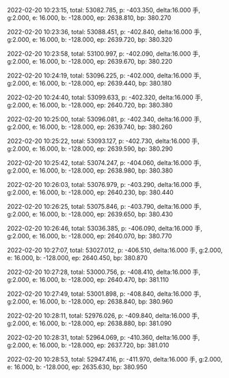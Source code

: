 2022-02-20 10:23:15, total: 53082.785, p: -403.350, delta:16.000 手, g:2.000, e: 16.000, b: -128.000, ep: 2638.810, bp: 380.270

2022-02-20 10:23:36, total: 53088.451, p: -402.840, delta:16.000 手, g:2.000, e: 16.000, b: -128.000, ep: 2639.720, bp: 380.320

2022-02-20 10:23:58, total: 53100.997, p: -402.090, delta:16.000 手, g:2.000, e: 16.000, b: -128.000, ep: 2639.670, bp: 380.220

2022-02-20 10:24:19, total: 53096.225, p: -402.000, delta:16.000 手, g:2.000, e: 16.000, b: -128.000, ep: 2639.440, bp: 380.180

2022-02-20 10:24:40, total: 53099.633, p: -402.320, delta:16.000 手, g:2.000, e: 16.000, b: -128.000, ep: 2640.720, bp: 380.380

2022-02-20 10:25:00, total: 53096.081, p: -402.340, delta:16.000 手, g:2.000, e: 16.000, b: -128.000, ep: 2639.740, bp: 380.260

2022-02-20 10:25:22, total: 53093.127, p: -402.730, delta:16.000 手, g:2.000, e: 16.000, b: -128.000, ep: 2639.590, bp: 380.290

2022-02-20 10:25:42, total: 53074.247, p: -404.060, delta:16.000 手, g:2.000, e: 16.000, b: -128.000, ep: 2638.980, bp: 380.380

2022-02-20 10:26:03, total: 53076.979, p: -403.290, delta:16.000 手, g:2.000, e: 16.000, b: -128.000, ep: 2640.230, bp: 380.440

2022-02-20 10:26:25, total: 53075.846, p: -403.790, delta:16.000 手, g:2.000, e: 16.000, b: -128.000, ep: 2639.650, bp: 380.430

2022-02-20 10:26:46, total: 53036.385, p: -406.090, delta:16.000 手, g:2.000, e: 16.000, b: -128.000, ep: 2640.070, bp: 380.770

2022-02-20 10:27:07, total: 53027.012, p: -406.510, delta:16.000 手, g:2.000, e: 16.000, b: -128.000, ep: 2640.450, bp: 380.870

2022-02-20 10:27:28, total: 53000.756, p: -408.410, delta:16.000 手, g:2.000, e: 16.000, b: -128.000, ep: 2640.470, bp: 381.110

2022-02-20 10:27:49, total: 53001.898, p: -408.840, delta:16.000 手, g:2.000, e: 16.000, b: -128.000, ep: 2638.840, bp: 380.960

2022-02-20 10:28:11, total: 52976.026, p: -409.840, delta:16.000 手, g:2.000, e: 16.000, b: -128.000, ep: 2638.880, bp: 381.090

2022-02-20 10:28:31, total: 52964.069, p: -410.360, delta:16.000 手, g:2.000, e: 16.000, b: -128.000, ep: 2637.720, bp: 381.010

2022-02-20 10:28:53, total: 52947.416, p: -411.970, delta:16.000 手, g:2.000, e: 16.000, b: -128.000, ep: 2635.630, bp: 380.950